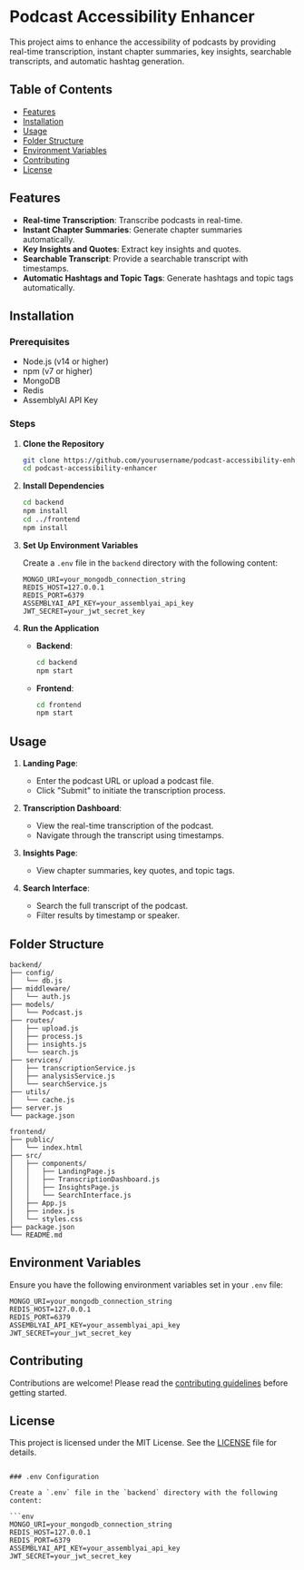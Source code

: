 # Podcast Accessibility Enhancer

This project aims to enhance the accessibility of podcasts by providing real-time transcription, instant chapter summaries, key insights, searchable transcripts, and automatic hashtag generation.

## Table of Contents

- [Features](#features)
- [Installation](#installation)
- [Usage](#usage)
- [Folder Structure](#folder-structure)
- [Environment Variables](#environment-variables)
- [Contributing](#contributing)
- [License](#license)

## Features

- **Real-time Transcription**: Transcribe podcasts in real-time.
- **Instant Chapter Summaries**: Generate chapter summaries automatically.
- **Key Insights and Quotes**: Extract key insights and quotes.
- **Searchable Transcript**: Provide a searchable transcript with timestamps.
- **Automatic Hashtags and Topic Tags**: Generate hashtags and topic tags automatically.

## Installation

### Prerequisites

- Node.js (v14 or higher)
- npm (v7 or higher)
- MongoDB
- Redis
- AssemblyAI API Key

### Steps

1. **Clone the Repository**

   ```bash
   git clone https://github.com/yourusername/podcast-accessibility-enhancer.git
   cd podcast-accessibility-enhancer
   ```

2. **Install Dependencies**

   ```bash
   cd backend
   npm install
   cd ../frontend
   npm install
   ```

3. **Set Up Environment Variables**

   Create a `.env` file in the `backend` directory with the following content:

   ```env
   MONGO_URI=your_mongodb_connection_string
   REDIS_HOST=127.0.0.1
   REDIS_PORT=6379
   ASSEMBLYAI_API_KEY=your_assemblyai_api_key
   JWT_SECRET=your_jwt_secret_key
   ```

4. **Run the Application**

   - **Backend**:

     ```bash
     cd backend
     npm start
     ```

   - **Frontend**:

     ```bash
     cd frontend
     npm start
     ```

## Usage

1. **Landing Page**:
   - Enter the podcast URL or upload a podcast file.
   - Click "Submit" to initiate the transcription process.

2. **Transcription Dashboard**:
   - View the real-time transcription of the podcast.
   - Navigate through the transcript using timestamps.

3. **Insights Page**:
   - View chapter summaries, key quotes, and topic tags.

4. **Search Interface**:
   - Search the full transcript of the podcast.
   - Filter results by timestamp or speaker.

## Folder Structure

```
backend/
├── config/
│   └── db.js
├── middleware/
│   └── auth.js
├── models/
│   └── Podcast.js
├── routes/
│   ├── upload.js
│   ├── process.js
│   ├── insights.js
│   └── search.js
├── services/
│   ├── transcriptionService.js
│   ├── analysisService.js
│   └── searchService.js
├── utils/
│   └── cache.js
├── server.js
└── package.json

frontend/
├── public/
│   └── index.html
├── src/
│   ├── components/
│   │   ├── LandingPage.js
│   │   ├── TranscriptionDashboard.js
│   │   ├── InsightsPage.js
│   │   └── SearchInterface.js
│   ├── App.js
│   ├── index.js
│   └── styles.css
├── package.json
└── README.md
```

## Environment Variables

Ensure you have the following environment variables set in your `.env` file:

```env
MONGO_URI=your_mongodb_connection_string
REDIS_HOST=127.0.0.1
REDIS_PORT=6379
ASSEMBLYAI_API_KEY=your_assemblyai_api_key
JWT_SECRET=your_jwt_secret_key
```

## Contributing

Contributions are welcome! Please read the [contributing guidelines](CONTRIBUTING.md) before getting started.

## License

This project is licensed under the MIT License. See the [LICENSE](LICENSE) file for details.
```

### .env Configuration

Create a `.env` file in the `backend` directory with the following content:

```env
MONGO_URI=your_mongodb_connection_string
REDIS_HOST=127.0.0.1
REDIS_PORT=6379
ASSEMBLYAI_API_KEY=your_assemblyai_api_key
JWT_SECRET=your_jwt_secret_key
```